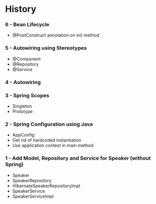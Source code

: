 # History

### 6 - Bean Lifecycle
* @PostConstruct annotation on init method

### 5 - Autowiring using Stereotypes
* @Component
* @Repository
* @Service

### 4 - Autowiring

### 3 - Spring Scopes
* Singleton
* Prototype

### 2 - Spring Configuration using Java
* AppConfig
* Get rid of hardcoded instantiation
* Use application context in main method

### 1 - Add Model, Repository and Service for Speaker (without Spring)
* Speaker
* SpeakerRepository
* HibernateSpeakerRepositoryImpl
* SpeakerService
* SpeakerServiceImpl
